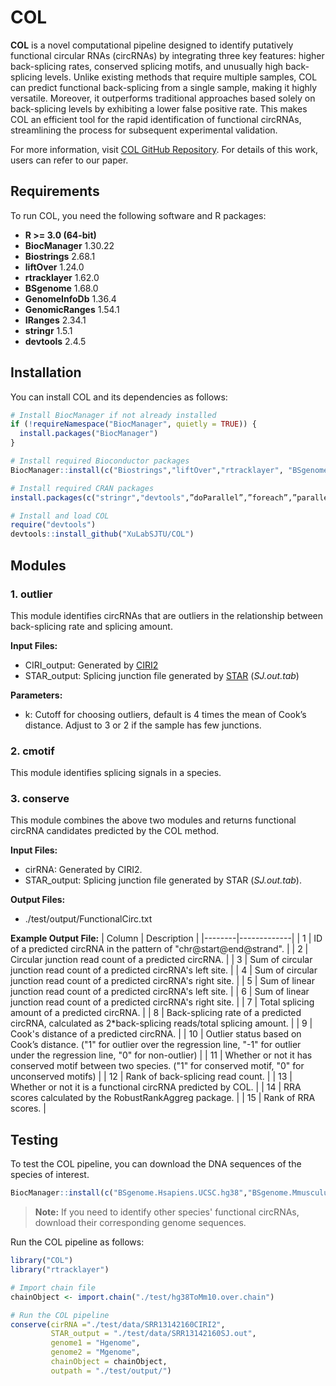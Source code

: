 # COL

**COL** is a novel computational pipeline designed to identify putatively functional circular RNAs (circRNAs) by integrating three key features: higher back-splicing rates, conserved splicing motifs, and unusually high back-splicing levels. Unlike existing methods that require multiple samples, COL can predict functional back-splicing from a single sample, making it highly versatile. Moreover, it outperforms traditional approaches based solely on back-splicing levels by exhibiting a lower false positive rate. This makes COL an efficient tool for the rapid identification of functional circRNAs, streamlining the process for subsequent experimental validation.

For more information, visit [COL GitHub Repository](https://github.com/XuLabSJTU/COL). For details of this work, users can refer to our paper.

## Requirements

To run COL, you need the following software and R packages:

- **R >= 3.0 (64-bit)**
- **BiocManager** 1.30.22
- **Biostrings** 2.68.1
- **liftOver** 1.24.0
- **rtracklayer** 1.62.0
- **BSgenome** 1.68.0
- **GenomeInfoDb** 1.36.4
- **GenomicRanges** 1.54.1
- **IRanges** 2.34.1
- **stringr** 1.5.1
- **devtools** 2.4.5

## Installation

You can install COL and its dependencies as follows:

```r
# Install BiocManager if not already installed
if (!requireNamespace("BiocManager", quietly = TRUE)) {
  install.packages("BiocManager")
}

# Install required Bioconductor packages
BiocManager::install(c("Biostrings","liftOver","rtracklayer", "BSgenome","GenomeInfoDb","GenomicRanges","IRanges"))

# Install required CRAN packages
install.packages(c("stringr","devtools",”doParallel”,”foreach”,”parallel”,”data.table”))

# Install and load COL
require("devtools")
devtools::install_github("XuLabSJTU/COL")
```

## Modules

### 1. **outlier**
This module identifies circRNAs that are outliers in the relationship between back-splicing rate and splicing amount.

**Input Files:**
- CIRI_output\: Generated by [CIRI2](https://ciri-cookbook.readthedocs.io/en/latest/CIRI2.html)
- STAR_output\: Splicing junction file generated by [STAR](https://physiology.med.cornell.edu/faculty/skrabanek/lab/angsd/lecture_notes/STARmanual.pdf) (*SJ.out.tab*)

**Parameters:**
- k\: Cutoff for choosing outliers, default is 4 times the mean of Cook’s distance. Adjust to 3 or 2 if the sample has few junctions.

### 2. **cmotif**
This module identifies splicing signals in a species.

### 3. **conserve**
This module combines the above two modules and returns functional circRNA candidates predicted by the COL method.

**Input Files:**
- cirRNA\: Generated by CIRI2.
- STAR_output\: Splicing junction file generated by STAR (*SJ.out.tab*).

**Output Files:**
- ./test/output/FunctionalCirc.txt

**Example Output File:**
| Column | Description |
|--------|-------------|
| 1      | ID of a predicted circRNA in the pattern of \"chr@start@end@strand\". |
| 2      | Circular junction read count of a predicted circRNA. |
| 3      | Sum of circular junction read count of a predicted circRNA's left site. |
| 4      | Sum of circular junction read count of a predicted circRNA's right site. |
| 5      | Sum of linear junction read count of a predicted circRNA's left site. |
| 6      | Sum of linear junction read count of a predicted circRNA's right site. |
| 7      | Total splicing amount of a predicted circRNA. |
| 8      | Back-splicing rate of a predicted circRNA, calculated as 2*back-splicing reads/total splicing amount. |
| 9      | Cook's distance of a predicted circRNA. |
| 10     | Outlier status based on Cook’s distance. (\"1\" for outlier over the regression line, \"-1\" for outlier under the regression line, \"0\" for non-outlier) |
| 11     | Whether or not it has conserved motif between two species. (\"1\" for conserved motif, \"0\" for unconserved motifs) |
| 12     | Rank of back-splicing read count. |
| 13     | Whether or not it is a functional circRNA predicted by COL. |
| 14     | RRA scores calculated by the RobustRankAggreg package. |
| 15     | Rank of RRA scores. |

## Testing

To test the COL pipeline, you can download the DNA sequences of the species of interest.

```r
BiocManager::install(c("BSgenome.Hsapiens.UCSC.hg38","BSgenome.Mmusculus.UCSC.mm10"))
```

> **Note:** If you need to identify other species' functional circRNAs, download their corresponding genome sequences.

Run the COL pipeline as follows:

```r
library("COL")
library("rtracklayer")

# Import chain file
chainObject <- import.chain("./test/hg38ToMm10.over.chain")

# Run the COL pipeline
conserve(cirRNA ="./test/data/SRR13142160CIRI2", 
         STAR_output = "./test/data/SRR13142160SJ.out", 
         genome1 = "Hgenome", 
         genome2 = "Mgenome", 
         chainObject = chainObject, 
         outpath = "./test/output/")
```
